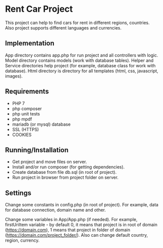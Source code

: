 # Rent Car Project

This project can help to find cars for rent in different regions, countries.\
Also project supports different languages and currencies.

## Implementation

App directory contains app.php for run project and all controllers with logic. 
Model directory contains models (work with database tables). 
Helper and Service directories help project (for example, database class for work with database). 
Html directory is directory for all templates (html, css, javascript, images).

## Requirements

 - PHP 7
 - php composer
 - php unit tests
 - php mpdf
 - mariadb (or mysql) database
 - SSL (HTTPS)
 - COOKIES

## Running/Installation

- Get project and move files on server.
- Install and/or run composer (for getting dependencies).
- Create database from file db.sql (in root of project).
- Run project in browser from project folder on server.

## Settings

Change some constants in config.php (in root of project). For example, data for database connection, domain name and other.

Change some variables in App/App.php (if needed). For example, firstUriItem variable - by default 0, it means that project is in root of domain (https://domain.com), 1 means that project in folder of domain (https://domain.com/project_folder/). Also can change default country, region, currency.